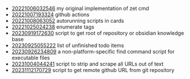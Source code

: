 - [20221006032546](/zet/20221006032546/README.md) my original implementation of zet cmd
- [20221007193324](/zet/20221007193324/README.md) github actions
- [20221008063052](/zet/20221008063052/README.md) autorunning scripts in cards
- [20221025024238](/zet/20221025024238/README.md) enumerate tags
- [20230919172630](/zet/20230919172630/README.md) script to get root of repository or obsidian knowledge base
- [20230925055222](/zet/20230925055222/README.md) list of unfinished todo items
- [20230926234809](/zet/20230926234809/README.md) a non-platform-specific find command script for executable files
- [20231004044241](/zet/20231004044241/README.md) script to strip and scrape all URLs out of text
- [20231112170729](/zet/20231112170729/README.md) script to get remote github URL from git repository
